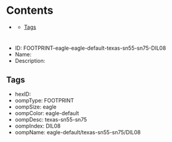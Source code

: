 



Contents
========

* [](#)
	* [Tags](#tags)

# 

- ID: FOOTPRINT-eagle-eagle-default-texas-sn55-sn75-DIL08
- Name: 
- Description: 

## Tags

- hexID: 
- oompType: FOOTPRINT
- oompSize: eagle
- oompColor: eagle-default
- oompDesc: texas-sn55-sn75
- oompIndex: DIL08
- oompName: eagle-default/texas-sn55-sn75/DIL08
